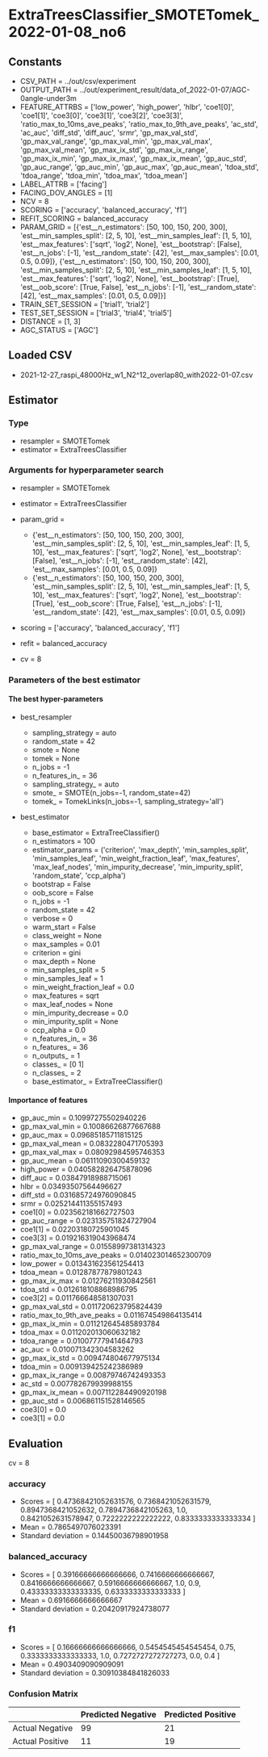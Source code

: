 # ExtraTreesClassifier_SMOTETomek_2022-01-08_no6
## Constants
- CSV_PATH = ../out/csv/experiment
- OUTPUT_PATH = ../out/experiment_result/data_of_2022-01-07/AGC-0angle-under3m
- FEATURE_ATTRBS = ['low_power', 'high_power', 'hlbr', 'coe1[0]', 'coe1[1]', 'coe3[0]', 'coe3[1]', 'coe3[2]', 'coe3[3]', 'ratio_max_to_10ms_ave_peaks', 'ratio_max_to_9th_ave_peaks', 'ac_std', 'ac_auc', 'diff_std', 'diff_auc', 'srmr', 'gp_max_val_std', 'gp_max_val_range', 'gp_max_val_min', 'gp_max_val_max', 'gp_max_val_mean', 'gp_max_ix_std', 'gp_max_ix_range', 'gp_max_ix_min', 'gp_max_ix_max', 'gp_max_ix_mean', 'gp_auc_std', 'gp_auc_range', 'gp_auc_min', 'gp_auc_max', 'gp_auc_mean', 'tdoa_std', 'tdoa_range', 'tdoa_min', 'tdoa_max', 'tdoa_mean']
- LABEL_ATTRB = ['facing']
- FACING_DOV_ANGLES = [1]
- NCV = 8
- SCORING = ['accuracy', 'balanced_accuracy', 'f1']
- REFIT_SCORING = balanced_accuracy
- PARAM_GRID = [{'est__n_estimators': [50, 100, 150, 200, 300], 'est__min_samples_split': [2, 5, 10], 'est__min_samples_leaf': [1, 5, 10], 'est__max_features': ['sqrt', 'log2', None], 'est__bootstrap': [False], 'est__n_jobs': [-1], 'est__random_state': [42], 'est__max_samples': [0.01, 0.5, 0.09]}, {'est__n_estimators': [50, 100, 150, 200, 300], 'est__min_samples_split': [2, 5, 10], 'est__min_samples_leaf': [1, 5, 10], 'est__max_features': ['sqrt', 'log2', None], 'est__bootstrap': [True], 'est__oob_score': [True, False], 'est__n_jobs': [-1], 'est__random_state': [42], 'est__max_samples': [0.01, 0.5, 0.09]}]
- TRAIN_SET_SESSION = ['trial1', 'trial2']
- TEST_SET_SESSION = ['trial3', 'trial4', 'trial5']
- DISTANCE = [1, 3]
- AGC_STATUS = ['AGC']

## Loaded CSV
- 2021-12-27_raspi_48000Hz_w1_N2^12_overlap80_with2022-01-07.csv

## Estimator
### Type
- resampler = SMOTETomek
- estimator = ExtraTreesClassifier

### Arguments for hyperparameter search
- resampler = SMOTETomek
- estimator = ExtraTreesClassifier
- param_grid = 
	- {'est__n_estimators': [50, 100, 150, 200, 300], 'est__min_samples_split': [2, 5, 10], 'est__min_samples_leaf': [1, 5, 10], 'est__max_features': ['sqrt', 'log2', None], 'est__bootstrap': [False], 'est__n_jobs': [-1], 'est__random_state': [42], 'est__max_samples': [0.01, 0.5, 0.09]}
	- {'est__n_estimators': [50, 100, 150, 200, 300], 'est__min_samples_split': [2, 5, 10], 'est__min_samples_leaf': [1, 5, 10], 'est__max_features': ['sqrt', 'log2', None], 'est__bootstrap': [True], 'est__oob_score': [True, False], 'est__n_jobs': [-1], 'est__random_state': [42], 'est__max_samples': [0.01, 0.5, 0.09]}

- scoring = ['accuracy', 'balanced_accuracy', 'f1']
- refit = balanced_accuracy
- cv = 8

### Parameters of the best estimator
#### The best hyper-parameters
- best_resampler
	- sampling_strategy = auto
	- random_state = 42
	- smote = None
	- tomek = None
	- n_jobs = -1
	- n_features_in_ = 36
	- sampling_strategy_ = auto
	- smote_ = SMOTE(n_jobs=-1, random_state=42)
	- tomek_ = TomekLinks(n_jobs=-1, sampling_strategy='all')

- best_estimator
	- base_estimator = ExtraTreeClassifier()
	- n_estimators = 100
	- estimator_params = ('criterion', 'max_depth', 'min_samples_split', 'min_samples_leaf', 'min_weight_fraction_leaf', 'max_features', 'max_leaf_nodes', 'min_impurity_decrease', 'min_impurity_split', 'random_state', 'ccp_alpha')
	- bootstrap = False
	- oob_score = False
	- n_jobs = -1
	- random_state = 42
	- verbose = 0
	- warm_start = False
	- class_weight = None
	- max_samples = 0.01
	- criterion = gini
	- max_depth = None
	- min_samples_split = 5
	- min_samples_leaf = 1
	- min_weight_fraction_leaf = 0.0
	- max_features = sqrt
	- max_leaf_nodes = None
	- min_impurity_decrease = 0.0
	- min_impurity_split = None
	- ccp_alpha = 0.0
	- n_features_in_ = 36
	- n_features_ = 36
	- n_outputs_ = 1
	- classes_ = [0 1]
	- n_classes_ = 2
	- base_estimator_ = ExtraTreeClassifier()

#### Importance of features
- gp_auc_min = 0.10997275502940226
- gp_max_val_min = 0.10086626877667688
- gp_auc_max = 0.09685185711815125
- gp_max_val_mean = 0.0832280471705393
- gp_max_val_max = 0.08092984595746353
- gp_auc_mean = 0.06111090300459132
- high_power = 0.040582826475878096
- diff_auc = 0.03847918988715061
- hlbr = 0.03493507564496627
- diff_std = 0.031685724976090845
- srmr = 0.025214411355157493
- coe1[0] = 0.023562181662727503
- gp_auc_range = 0.023135751824727904
- coe1[1] = 0.02203180725901045
- coe3[3] = 0.019216319043968474
- gp_max_val_range = 0.01558997381314323
- ratio_max_to_10ms_ave_peaks = 0.014023014652300709
- low_power = 0.013431623561254413
- tdoa_mean = 0.01287877879801243
- gp_max_ix_max = 0.01276211930842561
- tdoa_std = 0.012618108868986795
- coe3[2] = 0.011766648581307031
- gp_max_val_std = 0.011720623795824439
- ratio_max_to_9th_ave_peaks = 0.011674549864135414
- gp_max_ix_min = 0.011212645485893784
- tdoa_max = 0.011202013060632182
- tdoa_range = 0.01007777941464793
- ac_auc = 0.010071342304583262
- gp_max_ix_std = 0.009474804677975134
- tdoa_min = 0.009139425242386989
- gp_max_ix_range = 0.00879746742493353
- ac_std = 0.007782679939988155
- gp_max_ix_mean = 0.007112284490920198
- gp_auc_std = 0.006861151528146565
- coe3[0] = 0.0
- coe3[1] = 0.0

## Evaluation
cv = 8
### accuracy
- Scores = [ 0.47368421052631576, 0.7368421052631579, 0.8947368421052632, 0.7894736842105263, 1.0, 0.8421052631578947, 0.7222222222222222, 0.8333333333333334 ]
- Mean = 0.7865497076023391
- Standard deviation = 0.14450036798901958

### balanced_accuracy
- Scores = [ 0.39166666666666666, 0.7416666666666667, 0.8416666666666667, 0.5916666666666667, 1.0, 0.9, 0.43333333333333335, 0.6333333333333333 ]
- Mean = 0.6916666666666667
- Standard deviation = 0.20420917924738077

### f1
- Scores = [ 0.16666666666666666, 0.5454545454545454, 0.75, 0.3333333333333333, 1.0, 0.7272727272727273, 0.0, 0.4 ]
- Mean = 0.4903409090909091
- Standard deviation = 0.30910384841826033

### Confusion Matrix
|  | Predicted Negative | Predicted Positive |
| --- | --- | --- |
| Actual Negative | 99 | 21 |
| Actual Positive | 11 | 19 |

      